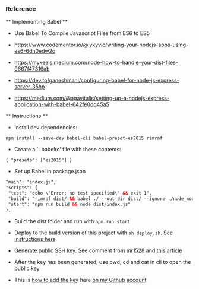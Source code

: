 ### Reference

** Implementing Babel **
- Use Babel To Compile Javascript Files from ES6 to ES5
- https://www.codementor.io/@iykyvic/writing-your-nodejs-apps-using-es6-6dh0edw2o

- https://mykeels.medium.com/node-how-to-handle-your-dist-files-9667f47316ab

- https://dev.to/ganeshmani/configuring-babel-for-node-js-express-server-35hp

- https://medium.com/@agavitalis/setting-up-a-nodejs-express-application-with-babel-642fe0dd45a5


** Instructions ** 

- Install dev dependencies:

`npm install --save-dev babel-cli babel-preset-es2015 rimraf`

- Create a `. babelrc’ file with these contents:

`{
  "presets": ["es2015"]
}`

- Set up Babel in package.json

 ```html
”main": "index.js",
"scripts": {
  "test": "echo \"Error: no test specified\" && exit 1",
  "build": "rimraf dist/ && babel ./ --out-dir dist/ --ignore ./node_modules,./.babelrc,./package.json,./npm-debug.log --copy-files",
  "start": "npm run build && node dist/index.js"
},
```

- Build the dist folder and run with `npm run start`

- Deploy to the build version of this project with `sh deploy.sh`. See [instructions here](https://stackoverflow.com/questions/56638277/build-and-publish-dist-folder-to-github-pages)

- Generate public SSH key. See comment from [mr1528](https://github.com/facebookresearch/deepmask/issues/23) and [this article](https://docs.github.com/en/free-pro-team@latest/github/authenticating-to-github/generating-a-new-ssh-key-and-adding-it-to-the-ssh-agent)
- After the key has been generated, use pwd, cd and cat in cli to open the public key
- This is [how to add the key](https://docs.github.com/en/free-pro-team@latest/github/authenticating-to-github/adding-a-new-ssh-key-to-your-github-account) here [on my Github account](https://github.com/settings/keys)